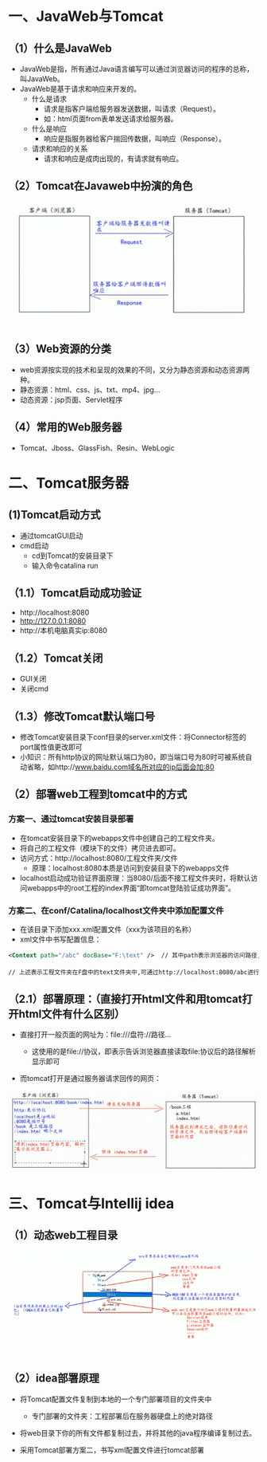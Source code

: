 # 一、JavaWeb与Tomcat

## （1）什么是JavaWeb

- JavaWeb是指，所有通过Java语言编写可以通过浏览器访问的程序的总称，叫JavaWeb。
- JavaWeb是基于请求和响应来开发的。
    - 什么是请求
        - 请求是指客户端给服务器发送数据，叫请求（Request）。
        - 如：html页面from表单发送请求给服务器。
    - 什么是响应
        - 响应是指服务器给客户揣回传数据，叫响应（Response）。
    - 请求和响应的关系
        - 请求和响应是成肉出现的，有请求就有响应。

## （2）Tomcat在Javaweb中扮演的角色

![clipboard.png](JavaWeb.assets/clip_image002.gif)

## （3）Web资源的分类

- web资源按实现的技术和呈现的效果的不同，又分为静态资源和动态资源两种。
- 静态资源：html、css、js、txt、mp4、jpg...
- 动态资源：jsp页面、Servlet程序

## （4）常用的Web服务器

- Tomcat、Jboss、GlassFish、Resin、WebLogic

# 二、Tomcat服务器

## (1)Tomcat启动方式

- 通过tomcatGUI启动
- cmd启动
    - cd到Tomcat的安装目录下
    - 输入命令catalina run

## （1.1）Tomcat启动成功验证

- http://localhost:8080
- http://127.0.0.1:8080
- http://本机电脑真实ip:8080

## （1.2）Tomcat关闭

- GUI关闭
- 关闭cmd

## （1.3）修改Tomcat默认端口号

- 修改Tomcat安装目录下conf目录的server.xml文件：将Connector标签的port属性值更改即可
- 小知识：所有http协议的网址默认端口为80，即当端口号为80时可被系统自动省略，如http://www.baidu.com域名所对应的ip后面会加:80

## （2）部署web工程到tomcat中的方式

### 方案一、通过tomcat安装目录部署

- 在tomcat安装目录下的webapps文件中创建自己的工程文件夹。
- 将自己的工程文件（模块下的文件）拷贝进去即可。
- 访问方式：http://localhost:8080/工程文件夹/文件
    - 原理：localhost:8080本质是访问到安装目录下的webapps文件
- localhost启动成功验证界面原理：当8080/后面不接工程文件夹时，将默认访问webapps中的root工程的index界面“即tomcat登陆验证成功界面”。

### 方案二、在conf/Catalina/localhost文件夹中添加配置文件

- 在该目录下添加xxx.xml配置文件（xxx为该项目的名称）
- xml文件中书写配置信息：
```xml
<Context path="/abc" docBase="F:\text" />  // 其中path表示浏览器的访问路径,docBase表示工程文件夹的路径

// 上述表示工程文件夹在F盘中的text文件夹中,可通过http://localhost:8080/abc进行访问
```


## （2.1）部署原理：（直接打开html文件和用tomcat打开html文件有什么区别）

- 直接打开一般页面的网址为：file:///盘符://路径...
    - 这使用的是file://协议，即表示告诉浏览器直接读取file:协议后的路径解析显示即可

- 而tomcat打开是通过服务器请求回传的网页：

![clipboard.png](JavaWeb.assets/clip_image004.gif)

# 三、Tomcat与Intellij idea

## （1）动态web工程目录

![clipboard.png](JavaWeb.assets/clip_image006.gif)

## （2）idea部署原理

- 将Tomcat配置文件复制到本地的一个专门部署项目的文件夹中
    - 专门部署的文件夹：工程部署后在服务器硬盘上的绝对路径

- 将web目录下你的所有文件都复制过去，并将其他的java程序编译复制过去。
- 采用Tomcat部署方案二，书写xml配置文件进行tomcat部署

 

 

 